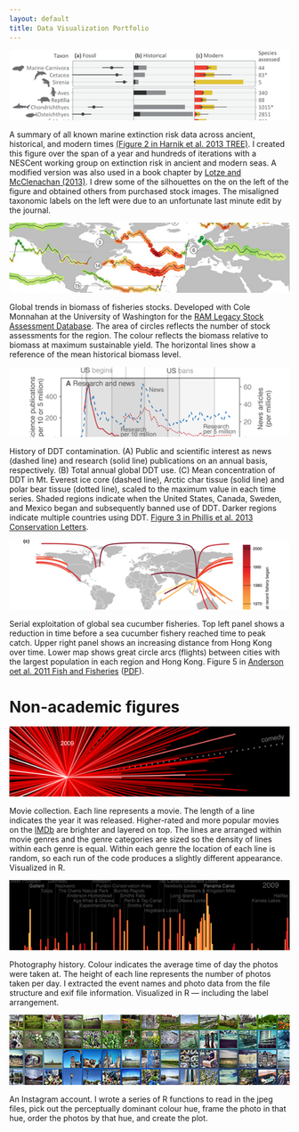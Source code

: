 ```yaml
---
layout: default
title: Data Visualization Portfolio
---
```


<a href="figures/harnik-etal-tree.png" data-lightbox="harnik-etal-2012"><img  class="portfolio-fig" src="figures/harnik-etal-tree-thumb.png" alt="Harnik et al. 2012 TREE"></img></a>

<p class="caption">A summary of all known marine extinction risk data across ancient, historical, and modern times <a href="http://doi.org/10.1016/j.tree.2012.07.010">(Figure 2 in Harnik et al. 2013 TREE)</a>. I created this figure over the span of a year and hundreds of iterations with a NESCent working group on extinction risk in ancient and modern seas. A modified version was also used in a book chapter by <a href="http://www.sinauer.com/media/wysiwyg/samples/MCEC_Ch08.pdf">Lotze and McClenachan (2013)</a>. I drew some of the silhouettes on the on the left of the figure and obtained others from purchased stock images. The misaligned taxonomic labels on the left were due to an unfortunate last minute edit by the journal.</p>

<a href="figures/ram-biomass-map.png" data-lightbox="ram-biomass-map"><img  class="portfolio-fig" src="figures/ram-biomass-map-thumb.jpg" alt="Global fisheries biomass trends"></img></a>

<p class="caption">Global trends in biomass of fisheries stocks. Developed with Cole Monnahan at the University of Washington for the <a href="http://ramlegacy.org">RAM Legacy Stock Assessment Database</a>. The area of circles reflects the number of stock assessments for the region. The colour reflects the biomass relative to biomass at maximum sustainable yield. The horizontal lines show a reference of the mean historical biomass level.</p>

<a href="figures/phillis-etal-ddt.png" data-lightbox="phillis-etal-2012"><img  class="portfolio-fig" src="figures/phillis-etal-ddt-thumb.png" alt="Phillis et al. 2012 DDT"></img></a>

<p class="caption">History of DDT contamination. (A) Public and scientific interest as news (dashed line) and research (solid line) publications on an annual basis, respectively. (B)  Total annual global DDT use. (C) Mean concentration of DDT in Mt. Everest ice core (dashed line), Arctic char tissue (solid line) and polar bear tissue (dotted line), scaled to the maximum value in each time series. Shaded regions indicate when the United States, Canada, Sweden, and Mexico began and subsequently banned use of DDT. Darker regions indicate multiple countries using DDT. <a href="http://seananderson.ca/papers/Phillis_etal_2012_Multiple_pathways_to_conservation_success.pdf">Figure 3 in Phillis et al. 2013 Conservation Letters</a>.</p>

<!--<a href="figures/paleo-ext-proxy.png" data-lightbox="paleo-ext-proxy"><img  class="portfolio-fig" src="figures/paleo-ext-proxy-thumb.png" alt="paleo-ext-proxy"></img></a>-->

<!--A summary of available data on marine bivalve and gastropod extinction patterns over the last 500 million years. Upper panels show whether survival favoured those with broad or narrow distributions and whether survival favoured epifaunal (living on top of the substrate) or infaunal (living within the substrate) genera. Subsequent panels show ocean acidification events, a number of environmental proxies, and extinction rates.-->

<!--<a href="figures/anderson-etal-portfolio-effect.png" data-lightbox="anderson-etal-portfolio-effect"><img  class="portfolio-fig" src="figures/anderson-etal-portfolio-effect-thumb.jpg" alt="anderson-etal-portfolio-effect"></img></a>-->


<a href="figures/anderson-etal-seacuc.png" data-lightbox="anderson-etal-seacuc"><img  class="portfolio-fig" src="figures/anderson-etal-seacuc-thumb.png" alt="anderson-etal-seacuc"></img></a>

<p class="caption">Serial exploitation of global sea cucumber fisheries. Top left panel shows a reduction in time before a sea cucumber fishery reached time to peak catch. Upper right panel shows an increasing distance from Hong Kong over time. Lower map shows great circle arcs (flights) between cities with the largest population in each region and Hong Kong. Figure 5 in <a href="http://doi.org/10.1111/j.1467-2979.2010.00397.x">Anderson oet al. 2011 Fish and Fisheries</a> (<a href="http://seananderson.ca/papers/Anderson_etal_2011_seacucumbers_with_supplement.pdf">PDF</a>).</p>

<!--<a href="figures/oregan-etal-meso.png" data-lightbox="oregan-etal-meso"><img  class="portfolio-fig" src="figures/oregan-etal-meso-thumb.jpg" alt="oregan-etal-meso"></img></a>-->

# Non-academic figures

<a href="figures/moviestar.png" data-lightbox="moviestar"><img  class="portfolio-fig" src="figures/moviestar-thumb.jpg" alt="moviestar"></img></a>

<p class="caption">Movie collection. Each line represents a movie. The
length of a line indicates the year it was released. Higher-rated and more
popular movies on the <a href="www.imdb.com">IMDb</a> are brighter and layered
on top. The lines are arranged within movie genres and the genre categories
are sized so the density of lines within each genre is equal. Within each
genre the location of each line is random, so each run of the code produces a
slightly different appearance. Visualized in R.</p>

<a href="figures/photos-exif.png" data-lightbox="photos-exif"><img  class="portfolio-fig" src="figures/photos-exif-thumb.png" alt="photos-exif"></img></a>

<p class="caption">Photography history. Colour indicates the average time of
day the photos were taken at. The height of each line represents the number of
photos taken per day. I extracted the event names and photo data from the file
structure and exif file information. Visualized in R — including the label
arrangement.</p>

<a href="figures/instagram.jpg" data-lightbox="instagram"><img  class="portfolio-fig" src="figures/instagram-thumb.jpg" alt="instagram"></img></a>

<p class="caption">An Instagram account. I wrote a series of R functions to
read in the jpeg files, pick out the perceptually dominant colour hue, frame
the photo in that hue, order the photos by that hue, and create the
plot.</p>
